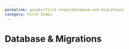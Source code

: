 ```yaml
---
permalink: guides/first-steps/database-and-migrations
category: First Steps
---
```


# Database & Migrations
